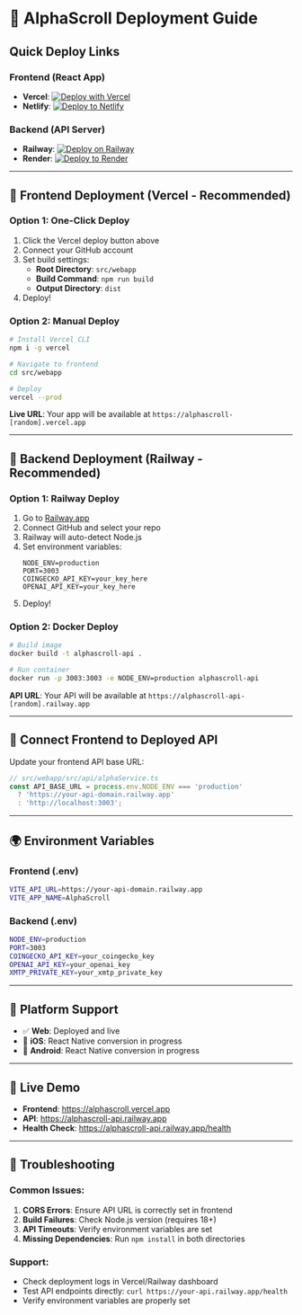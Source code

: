 # 🚀 AlphaScroll Deployment Guide

## Quick Deploy Links

### Frontend (React App)
- **Vercel**: [![Deploy with Vercel](https://vercel.com/button)](https://vercel.com/new/clone?repository-url=https://github.com/yourusername/alphascroll&project-name=alphascroll&root-directory=src/webapp)
- **Netlify**: [![Deploy to Netlify](https://www.netlify.com/img/deploy/button.svg)](https://app.netlify.com/start/deploy?repository=https://github.com/yourusername/alphascroll)

### Backend (API Server)
- **Railway**: [![Deploy on Railway](https://railway.app/button.svg)](https://railway.app/new/template)
- **Render**: [![Deploy to Render](https://render.com/images/deploy-to-render-button.svg)](https://render.com/deploy)

---

## 🎯 Frontend Deployment (Vercel - Recommended)

### Option 1: One-Click Deploy
1. Click the Vercel deploy button above
2. Connect your GitHub account
3. Set build settings:
   - **Root Directory**: `src/webapp`
   - **Build Command**: `npm run build`
   - **Output Directory**: `dist`
4. Deploy!

### Option 2: Manual Deploy
```bash
# Install Vercel CLI
npm i -g vercel

# Navigate to frontend
cd src/webapp

# Deploy
vercel --prod
```

**Live URL**: Your app will be available at `https://alphascroll-[random].vercel.app`

---

## 🔧 Backend Deployment (Railway - Recommended)

### Option 1: Railway Deploy
1. Go to [Railway.app](https://railway.app)
2. Connect GitHub and select your repo
3. Railway will auto-detect Node.js
4. Set environment variables:
   ```
   NODE_ENV=production
   PORT=3003
   COINGECKO_API_KEY=your_key_here
   OPENAI_API_KEY=your_key_here
   ```
5. Deploy!

### Option 2: Docker Deploy
```bash
# Build image
docker build -t alphascroll-api .

# Run container
docker run -p 3003:3003 -e NODE_ENV=production alphascroll-api
```

**API URL**: Your API will be available at `https://alphascroll-api-[random].railway.app`

---

## 🔗 Connect Frontend to Deployed API

Update your frontend API base URL:

```typescript
// src/webapp/src/api/alphaService.ts
const API_BASE_URL = process.env.NODE_ENV === 'production' 
  ? 'https://your-api-domain.railway.app'
  : 'http://localhost:3003';
```

---

## 🌍 Environment Variables

### Frontend (.env)
```bash
VITE_API_URL=https://your-api-domain.railway.app
VITE_APP_NAME=AlphaScroll
```

### Backend (.env)
```bash
NODE_ENV=production
PORT=3003
COINGECKO_API_KEY=your_coingecko_key
OPENAI_API_KEY=your_openai_key
XMTP_PRIVATE_KEY=your_xmtp_private_key
```

---

## 📱 Platform Support

- ✅ **Web**: Deployed and live
- 🔄 **iOS**: React Native conversion in progress
- 🔄 **Android**: React Native conversion in progress

---

## 🚀 Live Demo

- **Frontend**: https://alphascroll.vercel.app
- **API**: https://alphascroll-api.railway.app
- **Health Check**: https://alphascroll-api.railway.app/health

---

## 🔧 Troubleshooting

### Common Issues:
1. **CORS Errors**: Ensure API URL is correctly set in frontend
2. **Build Failures**: Check Node.js version (requires 18+)
3. **API Timeouts**: Verify environment variables are set
4. **Missing Dependencies**: Run `npm install` in both directories

### Support:
- Check deployment logs in Vercel/Railway dashboard
- Test API endpoints directly: `curl https://your-api.railway.app/health`
- Verify environment variables are properly set 